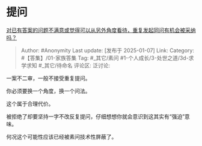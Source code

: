 # 提问
[对已有答案的问题不满意或觉得可以从另外角度看待，重复发起同问有机会被采纳吗？](https://www.zhihu.com/question/8097337889/answer/73593085138)

> Author: #Anonymity
> Last update: [发布于 2025-01-07]
> Link:
> Category: #【答集】/01-家族答集 
> Tag: #_其它/素问 #1-个人成长/3-处世之道/3d-求学求知 #_其它/待命名 
> 评论区:
> 泛讨论:

一案不二审，一般不接受重复提问。

你必须要换一个角度，换一个问法。

这个属于合理代价。

被拒绝了却要坚持一字不改反复提问，仔细想想你就会意识到这其实有“强迫”意味。

何况这个可能性应该已经被素问技术性屏蔽了。
